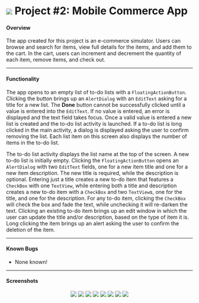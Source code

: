 # ![](https://ga-dash.s3.amazonaws.com/production/assets/logo-9f88ae6c9c3871690e33280fcf557f33.png) Project #2: Mobile Commerce App

#### Overview

The app created for this project is an e-commerce simulator. Users can browse and search for items, view full details for the items, and add them to the cart. In the cart, users can increment and decrement the quantity of each item, remove items, and check out.

---

#### Functionality

The app opens to an empty list of to-do lists with a `FloatingActionButton`. Clicking the button brings up an `AlertDialog` with an `EditText` asking for a title for a new list. The **Done** button cannot be successfully clicked until a value is entered into the `EditText`. If no value is entered, an error is displayed and the text field takes focus. Once a valid value is entered a new list is created and the to-do list activity is launched. If a to-do list is long clicked in the main activity, a dialog is displayed asking the user to confirm removing the list. Each list item on this screen also displays the number of items in the to-do list.

The to-do list activity displays the list name at the top of the screen. A new to-do list is initially empty. Clicking the `FloatingActionButton` opens an `AlertDialog` with two `EditText` fields, one for a new item title and one for a new item description. The new title is required, while the description is optional. Entering just a title creates a new to-do item that features a `CheckBox` with one `TextView`, while entering both a title and description creates a new to-do item with a `CheckBox` and two `TextView`s, one for the title, and one for the description. For any to-do item, clicking the `CheckBox` will check the box and fade the text, while unchecking it will re-darken the text. Clicking an existing to-do item brings up an edit window in which the user can update the title and/or description, based on the type of item it is. Long clicking the item brings up an alert asking the user to confirm the deletion of the item.

---

#### Known Bugs

- None known!

---

#### Screenshots

<p align="center">
  <img src="screenshots/singlePane_main.jpg” > 
  <img src="screenshots/singlePane_detail.jpg” width=“250" >
  <img src="screenshots/singlePane_cart.jpg” width=“250px" >
  <img src="screenshots/singlePane_checkout_full.jpg” width=“250" >
  <img src="screenshots/singlePane_checkout_empty.jpg” width=“250" >
  <img src="screenshots/dualPane_main.jpg” width=“250px" >
  <img src="screenshots/dualPane_detail.jpg” width=“250px" >
  <img src="screenshots/dualPane_cart.jpg” width=“250px" >
  <img src="screenshots/dualPane_checkout.jpg” width=“250px" >
</p>
